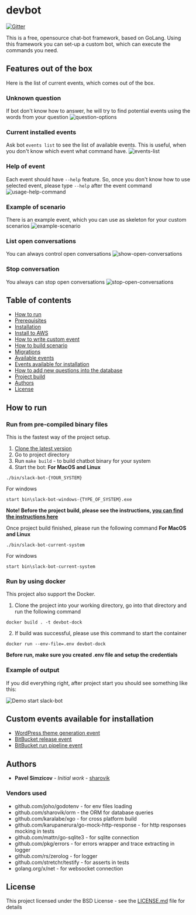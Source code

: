 # devbot
[![Gitter](https://badges.gitter.im/devbot-tool/community.svg)](https://gitter.im/devbot-tool/community?utm_source=badge&utm_medium=badge&utm_campaign=pr-badge)

This is a free, opensource chat-bot framework, based on GoLang. Using this framework you can set-up a custom bot, which can execute the commands you need.

## Features out of the box
Here is the list of current events, which comes out of the box.

### Unknown question
If bot don't know how to answer, he will try to find potential events using the words from your question
![question-options](documentation/images/possible-options.png)

### Current installed events
Ask bot `events list` to see the list of available events. This is useful, when you don't know which event what command have.
![events-list](documentation/images/events-list.png)

### Help of event
Each event should have `--help` feature. So, once you don't know how to use selected event, please type `--help` after the event command
![usage-help-command](documentation/images/new-answer-help.png)

### Example of scenario
There is an example event, which you can use as skeleton for your custom scenarios
![example-scenario](documentation/images/example-scenario.png)

### List open conversations
You can always control open conversations
![show-open-conversations](documentation/images/show-open-conversations.png)

### Stop conversation
You always can stop open conversations
![stop-open-conversations](documentation/images/stop-conversation.png)

## Table of contents
- [How to run](#how-to-run)
- [Prerequisites](documentation/prerequisites.md)
- [Installation](documentation/installation.md)
- [Install to AWS](documentation/terraform-aws-setup.md)
- [How to write custom event](documentation/events.md)
- [How to build scenario](documentation/scenarios.md)
- [Migrations](documentation/migrations.md)
- [Available events](documentation/available-features.md)
- [Events available for installation](#events-available-for-installation)
- [How to add new questions into the database](documentation/dictionary.md)
- [Project build](documentation/build.md)
- [Authors](#authors)
- [License](#license)

## How to run

### Run from pre-compiled binary files
This is the fastest way of the project setup.
1. [Clone the latest version](https://github.com/sharovik/devbot/releases/latest)
2. Go to project directory
3. Run `make build` - to build chatbot binary for your system
4. Start the bot:
**For MacOS and Linux**
``` 
./bin/slack-bot-{YOUR_SYSTEM}
```
For windows
``` 
start bin\slack-bot-windows-{TYPE_OF_SYSTEM}.exe
```

**Note! Before the project build, please see the instructions, [you can find the instructions here](documentation/build.md)**

Once project build finished, please run the following command
**For MacOS and Linux**
``` 
./bin/slack-bot-current-system
```
For windows
``` 
start bin\slack-bot-current-system
```

### Run by using docker
This project also support the Docker.
1. Clone the project into your working directory, go into that directory and run the following command
``` 
docker build . -t devbot-dock
```
2. If build was successful, please use this command to start the container
```
docker run --env-file=.env devbot-dock
```

**Before run, make sure you created .env file and setup the credentials**

### Example of output
If you did everything right, after project start you should see something like this:

![Demo start slack-bot](documentation/images/start-slack-bot.gif)

## Custom events available for installation
- [WordPress theme generation event](https://github.com/sharovik/themer-wordpress-event)
- [BitBucket release event](https://github.com/sharovik/bitbucket-release-event)
- [BitBucket run pipeline event](https://github.com/sharovik/bitbucket-run-pipeline)

## Authors
* **Pavel Simzicov** - *Initial work* - [sharovik](https://github.com/sharovik)

### Vendors used
* github.com/joho/godotenv - for env files loading
* github.com/sharovik/orm - the ORM for database queries
* github.com/karalabe/xgo - for cross platform build
* github.com/karupanerura/go-mock-http-response - for http responses mocking in tests
* github.com/mattn/go-sqlite3 - for sqlite connection
* github.com/pkg/errors - for errors wrapper and trace extracting in logger
* github.com/rs/zerolog - for logger
* github.com/stretchr/testify - for asserts in tests
* golang.org/x/net - for websocket connection

## License
This project licensed under the BSD License - see the [LICENSE.md](LICENSE.md) file for details
